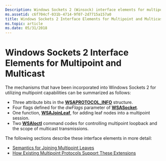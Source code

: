 ```yaml
---
Description: Windows Sockets 2 (Winsock) interface elements for multipoint and multicast.
ms.assetid: c6f704cf-031b-4714-9f07-2d7715a157a0
title: Windows Sockets 2 Interface Elements for Multipoint and Multicast
ms.topic: article
ms.date: 05/31/2018
---
```


# Windows Sockets 2 Interface Elements for Multipoint and Multicast

The mechanisms that have been incorporated into Windows Sockets 2 for utilizing multipoint capabilities can be summarized as follows:

-   Three attribute bits in the [**WSAPROTOCOL\_INFO**](https://msdn.microsoft.com/library/ms741675(v=VS.85).aspx) structure.
-   Four flags defined for the *dwFlags* parameter of [**WSASocket**](/windows/desktop/api/Winsock2/nf-winsock2-wsasocketa).
-   One function, [**WSAJoinLeaf**](/windows/desktop/api/Winsock2/nf-winsock2-wsajoinleaf), for adding leaf nodes into a multipoint session.
-   Two [**WSAIoctl**](/windows/desktop/api/Winsock2/nf-winsock2-wsaioctl) command codes for controlling multipoint loopback and the scope of multicast transmissions.

The following sections describe these interface elements in more detail:

-   [Semantics for Joining Multipoint Leaves](semantics-for-joining-multipoint-leaves-2.md)
-   [How Existing Multipoint Protocols Support These Extensions](how-existing-multipoint-protocols-support-these-extensions-2.md)

 

 



